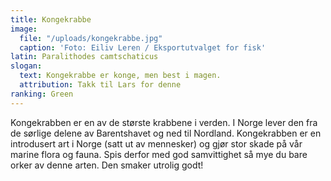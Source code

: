 ```yaml
---
title: Kongekrabbe
image:
  file: "/uploads/kongekrabbe.jpg"
  caption: 'Foto: Eiliv Leren / Eksportutvalget for fisk'
latin: Paralithodes camtschaticus
slogan:
  text: Kongekrabbe er konge, men best i magen.
  attribution: Takk til Lars for denne
ranking: Green
---
```


Kongekrabben er en av de største krabbene i verden. I Norge lever den fra de sørlige delene av Barentshavet og ned til Nordland. Kongekrabben er en introdusert art i Norge (satt ut av mennesker) og gjør stor skade på vår marine flora og fauna. Spis derfor med god samvittighet så mye du bare orker av denne arten. Den smaker utrolig godt!
